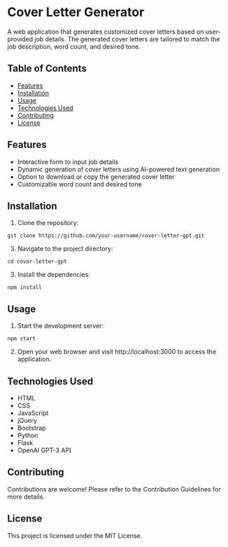 <!-- Project Title -->
# Cover Letter Generator

<!-- Project Description -->
A web application that generates customized cover letters based on user-provided job details. The generated cover letters are tailored to match the job description, word count, and desired tone.

<!-- Table of Contents -->
## Table of Contents
- [Features](#features)
- [Installation](#installation)
- [Usage](#usage)
- [Technologies Used](#technologies-used)
- [Contributing](#contributing)
- [License](#license)

<!-- Features -->
## Features
- Interactive form to input job details
- Dynamic generation of cover letters using AI-powered text generation
- Option to download or copy the generated cover letter
- Customizable word count and desired tone

<!-- Installation -->
## Installation
1. Clone the repository:

```
git clone https://github.com/your-username/cover-letter-gpt.git
```

3. Navigate to the project directory:

```
cd cover-letter-gpt
```

3. Install the dependencies:
   
```
npm install
```

<!-- Usage -->

## Usage
1. Start the development server:

```
npm start
```

2. Open your web browser and visit http://localhost:3000 to access the application.

<!-- Technologies Used -->
## Technologies Used
- HTML
- CSS
- JavaScript
- jQuery
- Bootstrap
- Python
- Flask
- OpenAI GPT-3 API
<!-- Contributing -->
## Contributing
Contributions are welcome! Please refer to the Contribution Guidelines for more details.

<!-- License -->
## License
This project is licensed under the MIT License.
